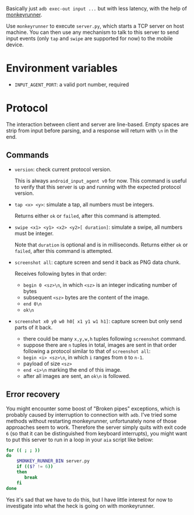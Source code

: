 Basically just `adb exec-out input ...` but with less latency, with the help of [monkeyrunner](https://developer.android.com/studio/test/monkeyrunner).

Use `monkeyrunner` to execute `server.py`, which starts a TCP server on host machine.
You can then use any mechanism to talk to this server to send input events (only `tap` and `swipe` are supported for now)
to the mobile device.

# Environment variables

- `INPUT_AGENT_PORT`: a valid port number, required

# Protocol

The interaction between client and server are line-based.
Empty spaces are strip from input before parsing, and a response will return
with `\n` in the end.

## Commands

- `version`: check current protocol version.

  This is always `android_input_agent v0` for now.
  This command is useful to verify that this server is up and running
  with the expected protocol version.

- `tap <x> <y>`: simulate a tap, all numbers must be integers.

  Returns either `ok` or `failed`, after this command is attempted.


- `swipe <x1> <y1> <x2> <y2>[ duration]`: simulate a swipe, all numbers must be integer.

  Note that `duration` is optional and is in milliseconds.
  Returns either `ok` or `failed`, after this command is attempted.

- `screenshot all`: capture screen and send it back as PNG data chunk.

  Receives following bytes in that order:
  + `begin 0 <sz>\n`, in which `<sz>` is an integer indicating number of bytes
  + subsequent `<sz>` bytes are the content of the image.
  + `end 0\n`
  + `ok\n`

- `screenshot x0 y0 w0 h0[ x1 y1 w1 h1]`: capture screen but only send parts of it back.

  + there could be many `x,y,w,h` tuples following `screenshot` command.
  + suppose there are `n` tuples in total, images are sent in that order following a protocol similar to that of `screenshot all`:
  + `begin <i> <sz>\n`, in which `i` ranges from `0` to `n-1`.
  + payload of size `<sz>`
  + `end <i>\n` marking the end of this image.
  + after all images are sent, an `ok\n` is followed.

## Error recovery

You might encounter some boost of "Broken pipes" exceptions,
which is probably caused by interruption to connection with `adb`.
I've tried some methods without restarting monkeyrunner,
unfortunately none of those approaches seem to work.
Therefore the server simply quits with exit code `6`
(so that it can be distinguished from keyboard interrupts),
you might want to put this server to run in a loop in your `aia` script like below:

```bash
for (( ; ; ))
do
    $MONKEY_RUNNER_BIN server.py
    if (($? != 6))
    then
       break
    fi
done
```

Yes it's sad that we have to do this, but I have little interest for now
to investigate into what the heck is going on with monkeyrunner.
